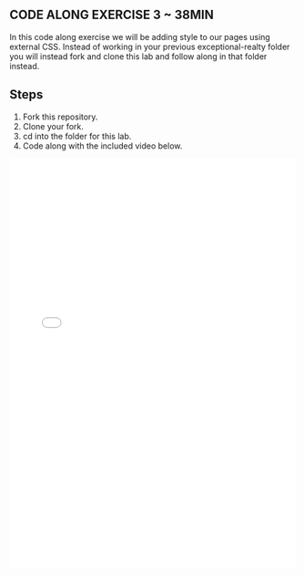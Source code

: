 ## CODE ALONG EXERCISE 3 ~ 38MIN

In this code along exercise we will be adding style to our pages using external CSS. Instead of working in your previous exceptional-realty folder you will instead fork and clone this lab and follow along in that folder instead.

## Steps

1. Fork this repository.
2. Clone your fork.
3. cd into the folder for this lab.
4. Code along with the included video below.

<iframe width="100%" height="720" src="//www.youtube.com/embed/aA8k-hK8qzg?rel=0&amp;controls=1&amp;showinfo=1" frameborder="0" allowfullscreen></iframe></iframe>